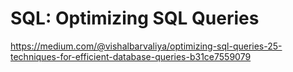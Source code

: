 # SQL: Optimizing SQL Queries

https://medium.com/@vishalbarvaliya/optimizing-sql-queries-25-techniques-for-efficient-database-queries-b31ce7559079
